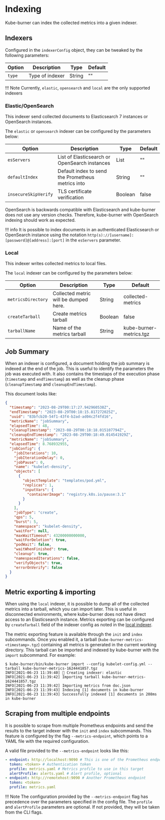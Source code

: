 # Indexing

Kube-burner can index the collected metrics into a given indexer.

## Indexers

Configured in the `indexerConfig` object, they can be tweaked by the following parameters:

| Option    | Description     | Type    | Default |
| --------- | --------------- | ------- | ------- |
| `type`    | Type of indexer | String  | ""      |

!!! Note
    Currently, `elastic`, `opensearch` and `local` are the only supported indexers

### Elastic/OpenSearch

This indexer send collected documents to Elasticsearch 7 instances or OpenSearch instances.

The `elastic` or `opensearch` indexer can be configured by the parameters below:

| Option               | Description                                       | Type    | Default |
| -------------------- | ------------------------------------------------- | ------- | ------- |
| `esServers`          | List of Elasticsearch or OpenSearch instances     | List    | ""      |
| `defaultIndex`       | Default index to send the Prometheus metrics into | String  | ""      |
| `insecureSkipVerify` | TLS certificate verification                      | Boolean | false   |

OpenSearch is backwards compatible with Elasticsearch and kube-burner does not use any version checks. Therefore, kube-burner with OpenSearch indexing should work as expected.

!!! info
    It is possible to index documents in an authenticated Elasticsearch or OpenSearch instance using the notation `http(s)://[username]:[password]@[address]:[port]` in the `esServers` parameter.

### Local

This indexer writes collected metrics to local files.

The `local` indexer can be configured by the parameters below:

| Option             | Description                           | Type    | Default                 |
| ------------------ | ------------------------------------- | ------- | ----------------------- |
| `metricsDirectory` | Collected metric will be dumped here. | String  | collected-metrics       |
| `createTarball`    | Create metrics tarball                | Boolean | false                   |
| `tarballName`      | Name of the metrics tarball           | String  | kube-burner-metrics.tgz |

## Job Summary

When an indexer is configured, a document holding the job summary is indexed at the end of the job. This is useful to identify the parameters the job was executed with. It also contains the timestaps of the execution phase (`timestamp` and `endTimestamp`) as well as the cleanup phase (`cleanupTimestamp` and `cleanupEndTimestamp`).

This document looks like:

```json
{
  "timestamp": "2023-08-29T00:17:27.942960538Z",
  "endTimestamp": "2023-08-29T00:18:15.817272025Z",
  "uuid": "83bfcb20-54f1-43f4-b2ad-ad04c2f4fd16",
  "metricName": "jobSummary",
  "elapsedTime": 48,
  "cleanupTimestamp": "2023-08-29T00:18:18.015107794Z",
  "cleanupEndTimestamp": "2023-08-29T00:18:49.014541929Z",
  "metricName": "jobSummary",
  "elapsedTime": 8.768932955,
  "jobConfig": {
    "jobIterations": 10,
    "jobIterationDelay": 0,
    "jobPause": 0,
    "name": "kubelet-density",
    "objects": [
      {
        "objectTemplate": "templates/pod.yml",
        "replicas": 1,
        "inputVars": {
          "containerImage": "registry.k8s.io/pause:3.1"
        }
      }
    ],
    "jobType": "create",
    "qps": 5,
    "burst": 5,
    "namespace": "kubelet-density",
    "waitFor": null,
    "maxWaitTimeout": 43200000000000,
    "waitForDeletion": true,
    "podWait": false,
    "waitWhenFinished": true,
    "cleanup": true,
    "namespacedIterations": false,
    "verifyObjects": true,
    "errorOnVerify": false
  }
}
```

## Metric exporting & importing

When using the `local` indexer, it is possible to dump all of the collected metrics into a tarball, which you can import later. This is useful in disconnected environments, where kube-burner does not have direct access to an Elasticsearch instance. Metrics exporting can be configured by `createTarball` field of the indexer config as noted in the [local indexer](#local).

The metric exporting feature is available through the `init` and `index` subcommands. Once you enabled it, a tarball (`kube-burner-metrics-<timestamp>.tgz`) containing all metrics is generated in the current working directory. This tarball can be imported and indexed by kube-burner with the `import` subcommand. For example:

```console
$ kube-burner/bin/kube-burner import --config kubelet-config.yml --tarball kube-burner-metrics-1624441857.tgz
INFO[2021-06-23 11:39:40] 📁 Creating indexer: elastic
INFO[2021-06-23 11:39:42] Importing tarball kube-burner-metrics-1624441857.tgz
INFO[2021-06-23 11:39:42] Importing metrics from doc.json
INFO[2021-06-23 11:39:43] Indexing [1] documents in kube-burner
INFO[2021-06-23 11:39:43] Successfully indexed [1] documents in 208ms in kube-burner
```

## Scraping from multiple endpoints

It is possible to scrape from multiple Prometheus endpoints and send the results to the target indexer with the `init` and `index` subcommands. This feature is configured by the flag `--metrics-endpoint`, which points to a YAML file with the required configuration.

A valid file provided to the `--metrics-endpoint` looks like this:

```yaml
- endpoint: http://localhost:9090 # This is one of the Prometheus endpoints
  token: <token> # Authentication token
  profile: metrics.yaml # Metrics profile to use in this target
  alertProfile: alerts.yaml # Alert profile, optional
- endpoint: http://remotehost:9090 # Another Prometheus endpoint
  token: <token>
  profile: metrics.yaml
```

!!! Note
    The configuration provided by the `--metrics-endpoint` flag has precedence over the parameters specified in the config file. The `profile` and `alertProfile` parameters are optional. If not provided, they will be taken from the CLI flags.
